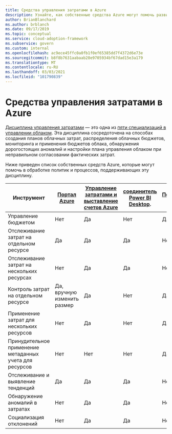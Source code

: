 ```yaml
---
title: Средства управления затратами в Azure
description: Узнайте, как собственные средства Azure могут помочь развитым политикам и процессам, которые поддерживают дисциплину управления затратами.
author: BrianBlanchard
ms.author: brblanch
ms.date: 09/17/2019
ms.topic: conceptual
ms.service: cloud-adoption-framework
ms.subservice: govern
ms.custom: internal
ms.openlocfilehash: ac9ece45ffc0a0fb1f0ef65385dd7f4372d6e73e
ms.sourcegitcommit: b8f8b7631aabaab28e9705934bf67dad15e3a179
ms.translationtype: MT
ms.contentlocale: ru-RU
ms.lasthandoff: 03/03/2021
ms.locfileid: "101790839"
---
```

# <a name="cost-management-tools-in-azure"></a>Средства управления затратами в Azure

[Дисциплина управления затратами](./index.md) — это одна из [пяти специализаций в управлении облаком](../governance-disciplines.md). Эта дисциплина сосредоточена на способах создания планов облачных затрат, распределения облачных бюджетов, мониторинга и применения бюджетов облака, обнаружения дорогостоящих аномалий и настройки плана управления облаком при неправильном согласовании фактических затрат.

Ниже приведен список собственных средств Azure, которые могут помочь в обработке политик и процессов, поддерживающих эту дисциплину.

| Инструмент | [Портал Azure](https://azure.microsoft.com/features/azure-portal/) | [Управление затратами и выставление счетов Azure](/azure/cost-management-billing/cost-management-billing-overview) | [соединитель Power BI Desktop](/power-bi/connect-data/desktop-connect-azure-cost-management). | [Политика Azure](/azure/governance/policy/overview) |
|---------|---------|---------|---------|---------|
| Управление бюджетом     | Нет         | Да         | Нет         | Да         |
| Отслеживание затрат на отдельном ресурсе    | Да         | Да         | Да         | Нет         |
| Отслеживание затрат на нескольких ресурсах    | Нет         | Да        | Да         | Нет         |
| Контроль затрат на отдельном ресурсе     | Да, вручную изменить размер         | Да         | Нет         | Да         |
| Применение затрат для нескольких ресурсов    | Нет         | Да         | Нет         | Да         |
| Принудительное применение метаданных учета для ресурсов    | Нет         | Нет         | Нет         | Да         |
| Отслеживание и выявление тенденций     | Да          | Да        | Да         | Нет         |
| Обнаружение аномалий в затратах     | Нет         | Да        | Да         | Нет        |
| Социализация отклонений     | Нет        | Да        | Да        | Нет        |
